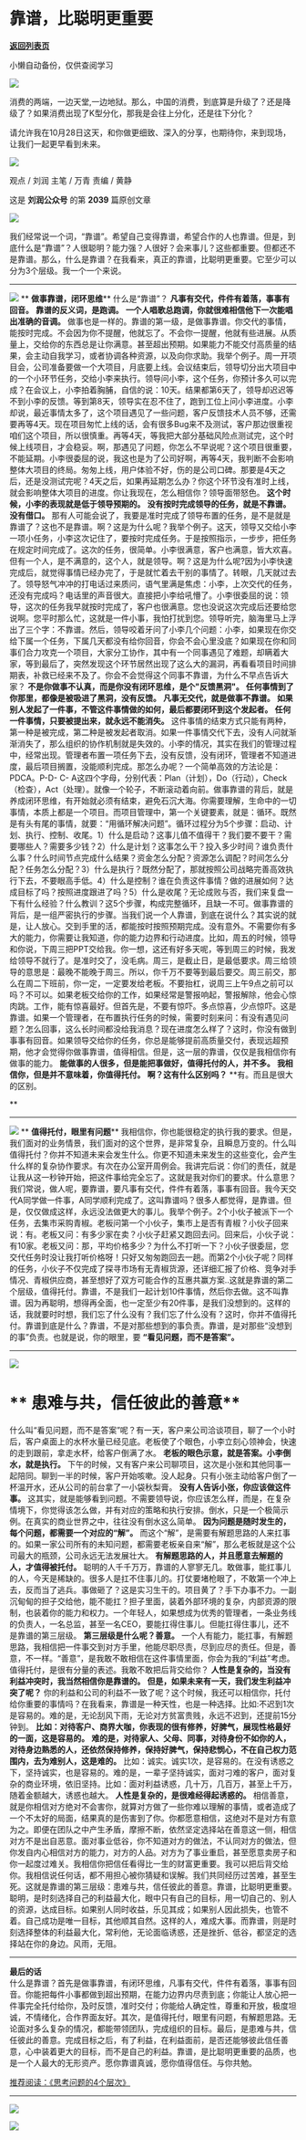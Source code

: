 # 靠谱，比聪明更重要

[**返回列表页**](/gzh/刘润)

小懒自动备份，仅供查阅学习

![](https://mmbiz.qpic.cn/sz_mmbiz_jpg/Eia1pKbzLGbQ05rqf4tHyB6X44YvIRZf7ciayibtRy0rVSib8CQjW35A8ibcicFzDvdSceZ3wxRFa7icOhIMKPHicVnvEw/640?wx_fmt=jpeg&wxfrom;=5&wx;_lazy=1&wx;_co=1)  

消费的两端，一边天堂,一边地狱。那么，中国的消费，到底算是升级了？还是降级了？如果消费出现了K型分化，那我是会往上分化，还是往下分化？

请允许我在10月28日这天，和你做更细致、深入的分享，也期待你，来到现场，让我们一起更早看到未来。

  

[![](https://mmbiz.qpic.cn/sz_mmbiz_gif/Eia1pKbzLGbQGo1LziaeaRvJWWSKmvWdwZzmbdb2azRVgibMU5tbjLX4UxGS3yTicBageicJXWziauYP8pqjxPvgOPxg/640?wx_fmt=gif)]()  
  

观点 / 刘润 主笔 / 万青 责编 / 黄静

这是 **刘润公众号** 的第 **2039** 篇原创文章

  

![](https://mmbiz.qpic.cn/sz_mmbiz_png/Eia1pKbzLGbSZ57HPo7A5mhKzhKlg5AokaIREqaw64oGKpiaSg9pz2EjBp3ZRqWY1KtKS3jGJY8tT6KuU1elczBQ/640?wx_fmt=png&wxfrom;=5&wx;_lazy=1&wx;_co=1)

我们经常说一个词，“靠谱”。希望自己变得靠谱，希望合作的人也靠谱。但是，到底什么是“靠谱”？人很聪明？能力强？人很好？会来事儿？这些都重要。但都还不是靠谱。那么，什么是靠谱？在我看来，真正的靠谱，比聪明更重要。它至少可以分为3个层级。我一个一个来说。  
  

* * *

  
![](https://mmbiz.qpic.cn/sz_mmbiz_png/Eia1pKbzLGbQGo1LziaeaRvJWWSKmvWdwZxCfiacYicD7C7PxMBYVrNksN6wSG8ctibTe7AFFOTt0yOrNlNJBneVuKQ/640?wx_fmt=png)
** **做事靠谱，闭环思维**** 什么是“靠谱”？ **凡事有交代，件件有着落，事事有回音。** **靠谱的反义词，是跑调。**
**一个人唱歌总跑调，你就很难相信他下一次能唱出准确的音调。**
做事也是一样的。靠谱的第一级，是做事靠谱。你交代的事情，能按时完成。不会因为你不提醒，他就忘了。不会你一提醒，他就有些进展。从质量上，交给你的东西总是让你满意。甚至超出预期。如果能力不能交付高质量的结果，会主动自我学习，或者协调各种资源，以及向你求助。我举个例子。周一开项目会，公司准备要做一个大项目，月底要上线。会议结束后，领导切分出大项目中的一个小环节任务，交给小李来执行。领导问小李，这个任务，你预计多久可以完成？在会议上，小李拍着胸脯，自信的说：10天。结果都第6天了，领导却迟迟等不到小李的反馈。等到第8天，领导实在忍不住了，跑到工位上问小李进度。小李却说，最近事情太多了，这个项目遇见了一些问题，客户反馈技术人员不够，还需要再等4天。现在项目匆忙上线的话，会有很多Bug来不及测试，客户那边很重视咱们这个项目，所以很慎重。再等4天，等我把大部分基础风险点测试完，这个时候上线项目，才会稳妥。啊，那遇见了问题，你怎么不早说呢？这个项目很重要，不能延期。小李很委屈的说，我这也是为了公司好啊，再等4天，我判断不会影响整体大项目的终局。匆匆上线，用户体验不好，伤的是公司口碑。那要是4天之后，还是没测试完呢？4天之后，如果再延期怎么办？你这个环节没有准时上线，就会影响整体大项目的进度。你让我现在，怎么相信你？领导面带怒色。
**这个时候，小李的表现就是低于领导预期的。** **没有按时完成领导的任务，就是不靠谱。没有借口。**
那有人可能会说了，我要是准时完成了领导布置的任务，是不是就是靠谱了？这也不是靠谱。啊？这是为什么呢？我举个例子。这天，领导又交给小李一项小任务，小李这次记住了，要按时完成任务。于是按照指示，一步步，把任务在规定时间完成了。这次的任务，很简单。小李很满意，客户也满意，皆大欢喜。但有一个人，是不满意的，这个人，就是领导。啊？这是为什么呢?因为小李快速完成后，就觉得事情已经办完了，于是就忙着去干别的事情了。转眼，几天就过去了。领导怒气冲冲的打电话过来质问，语气里满是焦虑：小李，上次交代的任务，还没有完成吗？电话里的声音很大。直接把小李给吼懵了。小李很委屈的说：领导，这次的任务我早就按时完成了，客户也很满意。您也没说这次完成后还要给您说啊。您平时那么忙，这就是一件小事，我怕打扰到您。领导听完，脑海里马上浮出了三个字：不靠谱。然后，领导咬着牙问了小李几个问题：小李，如果现在你交给下属一个任务，下属几天都没有给你回音，你会不会心里没底？如果现在你和同事们合力攻克一个项目，大家分工协作，其中有一个同事遇见了难题，却瞒着大家，等到最后了，突然发现这个环节居然出现了这么大的漏洞，再看看项目时间排期表，补救已经来不及了。你会不会觉得这个同事不靠谱，为什么不早点告诉大家？
**不是你做事不认真，而是你没有闭环思维，是个"反馈黑洞"。** **任何事情到了你那里，都像是被吸进了黑洞，没有反馈。**
**凡事无交代，就是做事不靠谱。** **如果别人发起了一件事，不管这件事情做的如何，最后都要闭环到这个发起者。**
**任何一件事情，只要被提出来，就永远不能消失。**
这件事情的结束方式只能有两种，第一种是被完成，第二种是被发起者取消。如果一件事情交代下去，没有人问就渐渐消失了，那么组织的协作机制就是失效的。小李的情况，其实在我们的管理过程中，经常出现。管理者布置一项任务下去，没有反馈，没有闭环，管理者不知道进度，最后项目搁置，没能顺利完成。那怎么办呢？一个简单高效的方法论是：PDCA。P-D-
C-
A这四个字母，分别代表：Plan（计划），Do（行动），Check（检查），Act（处理）。就像一个轮子，不断滚动着向前。做事靠谱的背后，就是养成闭环思维，有开始就必须有结束，避免石沉大海。你需要理解，生命中的一切事情，本质上都是一个项目。而项目管理中，第一个关键要素，就是：循环。既然是有头有尾的事情，就要：“用循环解决问题”。循环过程分为5个步骤：启动、计划、执行、控制、收尾。1）什么是启动？这事儿值不值得干？我们要不要干？需要哪些人？需要多少钱？2）什么是计划？这事怎么干？投入多少时间？谁负责什么事？什么时间节点完成什么结果？资金怎么分配？资源怎么调配？时间怎么分配？任务怎么分配？3）什么是执行？既然分配了，那就按照公司战略完善高效执行下去，不要眼高手低。4）什么是控制？谁在负责这件事情？做的进展如何？达成目标了吗？按照进度跟进了吗？5）什么是收尾？无论成败与否，我们来复盘一下有什么经验？什么教训？这5个步骤，构成完整循环，且缺一不可。做事靠谱的背后，是一组严密执行的步骤。当我们说一个人靠谱，到底在说什么？其实说的就是，让人放心。交到手里的活，都能按时按照预期完成。没有意外。不需要你有多大的能力，你需要让我知道，你的能力边界和行动进度。比如，周五的时候，领导和你说，下周三把PPT交给我。你一想，这还有好多天呢，等到周三的时候，我发给领导不就行了。是准时交了，没毛病。周三，是截止日，是最低要求。周三给领导的意思是：最晚不能晚于周三。所以，你千万不要等到最后要交。周三前交，那么在周二下班前，你一定，一定要发给老板。不要抬杠，说周三上午9点之前可以吗？不可以。如果老板交给你的工作，如果经常是警报响起，警报解除，他会心惊肉跳。工作，能有惊喜最好。但首先是，不要有惊吓。多点惊喜，少点惊吓。这是靠谱。如果一个管理者，在布置执行任务的时候，需要时刻来问：有没有遇见问题？怎么回事，这么长时间都没给我消息？现在进度怎么样了？这时，你没有做到事事有回音。如果领导交给你的任务，你总是能够提前高质量交付，表现远超预期，他才会觉得你做事靠谱，值得相信。但是，这一层的靠谱，仅仅是我相信你有做事的能力。
**能做事的人很多，但是能把事做好，值得托付的人，并不多。** **我相信你，但是并不意味着，你值得托付。** **啊？这有什么区别吗？**
**有。而且是很大的区别。  
  
**

* * *

  
![](https://mmbiz.qpic.cn/sz_mmbiz_png/Eia1pKbzLGbQGo1LziaeaRvJWWSKmvWdwZYLbtzicCGznagpnzzBP4zCWANUkCskRY8ZeWCiboAKvibDmiaBBkEYEwhQ/640?wx_fmt=png)
** **值得托付，眼里有问题****
我相信你，你也能很稳定的执行我的要求。但是，我们面对的业务情景，我们面对的这个世界，是非常复杂，且瞬息万变的。什么叫值得托付？你并不知道未来会发生什么。你更不知道未来发生的这些变化，会产生什么样的复杂协作要求。有次在办公室开周例会。我讲完后说：你们的责任，就是让我从这一秒钟开始，把这件事给完全忘了。这就是我对你们的要求。什么意思？我们常说，做人呢，要靠谱，要凡事有交代，件件有着落，事事有回音。我今天交代A同学做一件事，A同学顺利完成了。这叫靠谱吗？很多人都觉得，是靠谱。但是，仅仅做成这样，永远没法做更大的事儿。我举个例子。2个小伙子被派下一个任务，去集市采购青椒。老板问第一个小伙子，集市上是否有青椒？小伙子回来说：有。老板又问：有多少家在卖？小伙子赶紧又跑回去问。回来后，小伙子说：有10家。老板又问：那，平均价格多少？为什么不打听一下？小伙子很委屈，您交代任务时没让我打听价格呀！只好又匆匆跑回去一趟。而第2个小伙子呢？同样的任务，小伙子不仅完成了探寻市场有无青椒货源，还详细汇报了价格、竞争对手情况、青椒供应商，甚至想好了双方可能合作的互惠共赢方案..这就是靠谱的第二个层级，值得托付。靠谱，不是我们一起计划10件事情，然后你去做。这不叫靠谱。因为再聪明，想得再全面，也一定至少有20件事，是我们没想到的。这样的话，我就要时时想，我们忘了什么没有？我们忘了什么没有？这时，你并不值得托付。靠谱到底是什么？靠谱，不是对那些想到的事负责。靠谱，是对那些“没想到的事”负责。也就是说，你的眼里，要
**“看见问题，而不是答案”。**  
  

* * *

  

![](https://mmbiz.qpic.cn/sz_mmbiz_png/Eia1pKbzLGbQGo1LziaeaRvJWWSKmvWdwZxCy1KyHFl1kmhHm9MlpVbOnKMtpMVlZK8Mut4ib32jfjXxWSmjia9LJQ/640?wx_fmt=png)

#  ** **患难与共，信任彼此的善意****

  
什么叫“看见问题，而不是答案”呢？有一天，客户来公司洽谈项目，聊了一个小时后，客户桌面上的水杯水量已经见底。老板使了个眼色，小李立刻心领神会，快速的走到跟前，拿走水杯，给客户倒满了水。
**老板的眼色示意，就是答案。小李倒水，就是执行。**
下午的时候，又有客户来公司聊项目，这次是小张和其他同事一起陪同。聊到一半的时候，客户开始咳嗽。没人起身。只有小张主动给客户倒了一杯温开水，还从公司的前台拿了一小袋秋梨膏。
**没有人告诉小张，你应该做这件事。**
这其实，就是能够看到问题。不需要领导说，你应该怎么样，而是，在复杂情境下，你觉得该怎么做，并有对应的策略和执行安排。倒水，只是一个极简示例。在真实的商业世界之中，往往没有倒水这么简单。
**因为问题是随时发生的，每个问题，都需要一个对应的“解”。**
而这个“解”，是需要有解题思路的人来扛事的。如果一家公司所有的未知问题，都需要老板亲自来“解”，那么老板就是这个公司最大的瓶颈，公司永远无法发展壮大。
**有解题思路的人，并且愿意去解题的人，才值得被托付。**
聪明的人千千万万，靠谱的人寥寥无几。敢做事，能扛事儿的人，今天是稀缺的。很多人是扛不住事儿的。打仗要堵枪眼了，不敢第一个冲上去，反而当了逃兵。事做砸了？这是实习生干的。项目黄了？手下办事不力。一副沉甸甸的担子交给他，能不能扛？担子里面，装着外部环境的复杂，内部资源的限制，也装着你的能力和权力。一个年轻人，如果想成为优秀的管理者，一条业务线的负责人，一名总监，甚至一名CEO，要能扛得住事儿。但能扛得住事儿，还不是靠谱的第三层级。
**第三层级是什么呢？善意。**
一个人有能力，能扛事，有解题思路，我相信把一件事交到对方手里，他能尽职尽责，尽到应尽的责任。但是，善意，不一样。“善意”，是我敢不敢相信在这件事情里面，你会为我的“利益”考虑。值得托付，是很有分量的表述。我敢不敢把后背交给你？
**人性是复杂的，当没有利益冲突时，我当然相信你是靠谱的。** **但是，如果未来有一天，我们发生利益冲突了呢？**
你的利益和公司的利益不一致了呢？这个时候，我还可以相信你，托付给你重要的事情吗？在我看来，靠谱是一种天性，也是一种选择。比如:不迟到1次是容易的。难的是，无论刮风下雨，无论对方贫富贵贱，永远不迟到，还提前15分钟到。
**比如：对待客户、商界大咖，你表现的很有修养，好脾气，展现性格最好的一面，这是容易的。**
**难的是，对待家人、父母、同事，对待身份不如你的人，对待身边熟悉的人，还依然保持修养，保持好脾气，保持悲悯心，不在自己权力范围内，去为难别人，这是难的。**
比如：诚实。诚实1次，是容易的。在没有诱惑之下，坚持诚实，也是容易的。难的是，一辈子坚持诚实，面对刁难的客户，面对复杂的商业环境，依旧坚持。比如：面对利益诱惑，几十万，几百万，甚至上千万，随着金额越大，诱惑也越大。
**人性是复杂的，是很难经得起诱惑的。**
相信善意，就是你相信对方绝对不会害你，就算对方做了一些你难以理解的事情，或者造成了一个不太好的局面，结果真的是伤害到了你。你都愿意相信，这绝对不是对方有意为之。即便在团队之中产生矛盾，摩擦不断，依然坚定选择站在善意这一侧，相信对方不是出自恶意。面对事业低谷，你不知道对方的做法，不认同对方的做法，但你发自内心相信对方的能力，对方的人品。对方为了事业重启，甚至愿意卖房子和你一起度过难关。我相信你把信任看得比一生的财富更重要。我可以把后背交给你。我相信说任何话，都不用担心被你猜疑和误解。我们共同经历过苦难，甚至生死。这就是靠谱的第三层级：患难与共，信任彼此的善意。靠谱，比聪明更重要。聪明，是时刻选择自己的利益最大化，眼中只有自己的目标，用一切自己的、别人的资源，达成目标。如果别人同时收益，乐见其成；如果别人因此损失，也管不着。自己成功是唯一目标，其他顺其自然。这样的人，难成大事。而靠谱，则是时刻选择整体的利益最大化，常利他，无论面临诱惑，还是挫折、低谷，都坚定的选择站在你的身边。风雨，无阻。  
  

* * *

  
 **最后的话**  
什么是靠谱？首先是做事靠谱，有闭环思维，凡事有交代，件件有着落，事事有回音。你能把每件小事都做到超出预期，在能力边界内尽责到底；你能让人放心把一件事完全托付给你，及时反馈，准时交付；你能给人确定性，尊重和开放，极度坦诚，不情绪化，合作界面友好。其次，是值得托付，眼里有问题，有解题思路。无论面对多么复杂的情况，都能带领团队，完成组织的目标。最后，是患难与共，信任彼此的善意。完成目标之后，有了利益，在利益面前，是否还能够彼此信任善意，心中装着更大的目标，而不是自己的利益。靠谱，是比聪明更重要的品质，也是一个人最大的无形资产。愿你靠谱真诚，愿你值得信任。与你共勉。

  

  

[推荐阅读：](https://mp.weixin.qq.com/s?__biz=MjM5NjM5MjQ4MQ==&mid=2651719562&idx=2&sn=42e5a4654e9b8f89be6baa2b3ed12cdb&chksm=bd135cc48a64d5d23d07ea394f142d18258dff73faf33e45081b7ad7c5c4060872e24ca8c692&token=2138123562&lang=zh_CN&scene=21#wechat_redirect)[《思考问题的4个层次》](https://mp.weixin.qq.com/s?__biz=MjM5NjM5MjQ4MQ==&mid=2651719562&idx=2&sn=42e5a4654e9b8f89be6baa2b3ed12cdb&chksm=bd135cc48a64d5d23d07ea394f142d18258dff73faf33e45081b7ad7c5c4060872e24ca8c692&token=2138123562&lang=zh_CN&scene=21#wechat_redirect)

* * *

  

[![](https://mmbiz.qpic.cn/sz_mmbiz_gif/Eia1pKbzLGbScoC5y7V7XCjpHsucM9A2nicqnAe9vd4jGCIicoSolErTG6zxHiaD5NB1BImEX9MdOWAZXRicUicDeKNQ/640?wx_fmt=gif&wxfrom;=5&wx;_lazy=1&wx;_co=1)]()

![](https://mmbiz.qpic.cn/sz_mmbiz_png/Eia1pKbzLGbQGo1LziaeaRvJWWSKmvWdwZdVe7IibHGrk1UIC9XSdicn78SicTMv5cUFxT8iaCTwfofclShgwOCYqWMA/640?wx_fmt=png)

